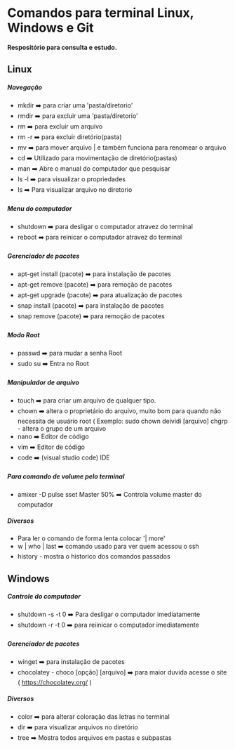 # Comandos para terminal Linux, Windows e Git 
**Respositório para consulta e estudo.**

## Linux 
##### Navegação
* mkdir ➡️ para criar uma 'pasta/diretorio'
* rmdir ➡️ para excluir uma 'pasta/diretorio'
* rm ➡️ para excluir um arquivo
* rm -r ➡️ para excluir diretório(pasta)
* mv ➡️ para mover arquivo | e também funciona para renomear o arquivo
* cd ➡️ Utilizado para movimentação de diretório(pastas)
* man ➡️ Abre o manual do computador que pesquisar
* ls -l ➡️ para visualizar o propriedades
* ls ➡️ Para visualizar arquivo no diretorio
##### Menu do computador
* shutdown ➡️ para desligar o computador atravez do terminal
* reboot ➡️ para reinicar o computador atravez do terminal

##### Gerenciador de pacotes
* apt-get install (pacote) ➡️ para instalação de pacotes
* apt-get remove (pacote) ➡️ para remoção de pacotes
* apt-get upgrade (pacote) ➡️ para atualização de pacotes
* snap install (pacote) ➡️ para instalação de pacotes
* snap remove (pacote) ➡️ para remoção de pacotes


##### Modo Root
* passwd ➡️ para mudar a senha Root 
* sudo su ➡️ Entra no Root

##### Manipulador de arquivo
* touch ➡️ para criar um arquivo de qualquer tipo.
* chown ➡️ altera o proprietário do arquivo, muito bom para quando não necessita de usuário root ( Exemplo: sudo chown deividi [arquivo] chgrp -
altera o grupo de um arquivo
* nano ➡️ Editor de código
* vim ➡️ Editor de código
* code ➡️ (visual studio code) IDE

##### Para comando de volume pelo terminal

* amixer -D pulse sset Master 50% ➡️ Controla volume master do computador

##### Diversos 

* Para ler o comando de forma lenta colocar '| more'
* w | who | last ➡️ comando usado para ver quem acessou o ssh
* history - mostra o historico dos comandos passados 

## Windows 


##### Controle do computador
* shutdown -s -t 0 ➡️ Para desligar o computador imediatamente
* shutdown -r -t 0 ➡️ para reiinicar o computador imediatamente

##### Gerenciador de pacotes 
* winget ➡️ para instalação de pacotes
* chocolatey - choco [opção] [arquivo] ➡️ para maior duvida acesse o site ( https://chocolatey.org/ )

##### Diversos
* color ➡️ para alterar coloração das letras no terminal
* dir ➡️ para visualizar arquivos no diretório
* tree ➡️ Mostra todos arquivos em pastas e subpastas
